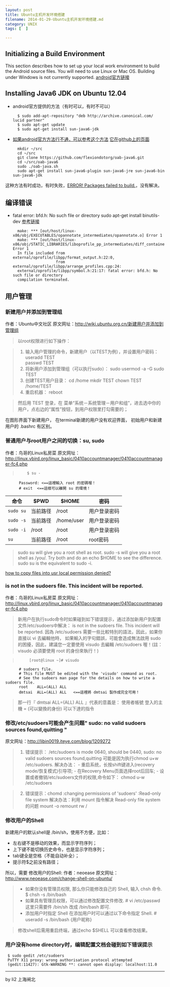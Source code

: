 ```yaml
---
layout: post
title: Ubuntu主机开发环境搭建
filename: 2014-01-29-Ubuntu主机开发环境搭建.md
category: UNIX
tags: [  ]

---
```


## Initializing a Build Environment

This section describes how to set up your local work environment to build the Android source files. You will need to use Linux or Mac OS. Building under Windows is not currently supported.
[android官方链接](http://source.android.com/source/initializing.html)


## Installing Java6 JDK on Ubuntu 12.04

- android官方提供的方法（有时可以，有时不可以）

        $ sudo add-apt-repository "deb http://archive.canonical.com/ lucid partner"
        $ sudo apt-get update
        $ sudo apt-get install sun-java6-jdk

- [如果android官方方法行不通，可以参考这个方法](http://www.gaggl.com/2012/04/installing-java6-jdk-on-ubuntu-12-04/)
[它在github上的页面](https://github.com/flexiondotorg/oab-java6/tree/master)

        mkdir ~/src
        cd ~/src
        git clone https://github.com/flexiondotorg/oab-java6.git
        cd ~/src/oab-java6
        sudo ./oab-java.sh
        sudo apt-get install sun-java6-plugin sun-java6-jre sun-java6-bin sun-java6-jdk
这种方法有时成功，有时失败，[ERROR! Packages failed to build.](https://github.com/flexiondotorg/oab-java6/issues/91)，没有解决。


## 编译错误

- fatal error: bfd.h: No such file or directory
sudo apt-get install binutils-dev
[参考链接](http://blog.csdn.net/dayancn/article/details/12834849)

        make: *** [out/host/linux-x86/obj/EXECUTABLES/opannotate_intermediates/opannotate.o] Error 1
        make: *** [out/host/linux-x86/obj/STATIC_LIBRARIES/liboprofile_pp_intermediates/diff_container.o] Error 1
        In file included from external/oprofile/libpp/format_output.h:22:0,
                         from external/oprofile/libpp/arrange_profiles.cpp:24:
        external/oprofile/libpp/symbol.h:21:17: fatal error: bfd.h: No such file or directory
        compilation terminated.

## 用户管理

### 新建用户并添加到管理组
作者：Ubuntu中文社区
原文网址：http://wiki.ubuntu.org.cn/新建用户并添加到管理组
 
> 以root权限进行如下操作：
 
> 1. 输入用户管理的命令，新建用户（以TEST为例），并设置用户密码：
          useradd TEST   
          passwd TEST
> 2. 将新用户添加到管理组（可以执行sudo）：
          sudo usermod -a -G sudo  TEST
> 3. 创建TEST用户目录：
          cd /home
          mkdir TEST
          chown TEST /home/TEST
> 4. 重启机器：
          reboot
 
> 然后用 TEST 登录，在 菜单“系统－系统管理－用户和组”，进去选中你的用户，点右边的“属性”按钮，到用户权限里打勾需要的；
 
 
在图形界面下新建用户，
在terminal新建的用户没有欢迎界面，
初始用户和新建用户的 .bashrc 有区别。

### 普通用户与root用户之间的切换：su, sudo
作者：鸟哥的Linux私房菜
原文网址：http://linux.vbird.org/linux_basic/0410accountmanager/0410accountmanager-fc4.php
 
>         $ su -
          Password: <==這裡輸入 root 的密碼喔！
          # exit  <==這樣可以離開 su 的環境！
 
 
| 命令       | $PWD         | $HOME       | 密码          |
|------------|--------------|-------------|---------------|
| `sudo su`  | 当前路径     | /root       | 用户登录密码  |
| `sudo -s`  | 当前路径     | /home/user  | 用户登录密码  |
| `sudo -i`  | /root        | /root       | 用户登录密码  |
| `su`       | 当前路径     | /root       | root密码      |
 
> sudo su will give you a root shell as root.
sudo -s will give you a root shell as /you/. Try both and do an echo $HOME to see the difference.
sudo su is the equivalent to sudo -i.
 
[how to copy files into usr local permission denied?](http://askubuntu.com/questions/24952/how-to-copy-files-into-usr-local-permission-denied)

###  is not in the sudoers file. This incident will be reported.
作者：鸟哥的Linux私房菜
原文网址：http://linux.vbird.org/linux_basic/0410accountmanager/0410accountmanager-fc4.php
 
> 新用户在执行sudo命令时如果碰到如下错误提示，通过添加新用户到配置文件/etc/sudoers中解决：
is not in the sudoers file. This incident will be reported.
因為 /etc/sudoers 需要一些比較特別的語法，因此，如果你直接以 vi 去編輯他時， 如果輸入的字句錯誤，可能會造成無法啟用 sudo 的困擾，因此，建議您一定要使用 visudo 去編輯 /etc/sudoers 喔！(註： visudo 必須要使用 root 的身份來執行！)
 
>          [root@linux ~]# visudo
          # sudoers file.
          # This file MUST be edited with the 'visudo' command as root.
          # See the sudoers man page for the details on how to write a sudoers file.
          root    ALL=(ALL) ALL
          dmtsai  ALL=(ALL) ALL   <==這裡將 dmtsai 製作成完全可用！
 
> 那一行『 dmtsai ALL=(ALL) ALL 』代表的意義是：
    使用者帳號  登入的主機 = (可以變換的身份)  可以下達的指令
 
### 修改/etc/sudoers可能会产生问题" sudo: no valid sudoers sources found,quitting "
原文网址：http://libin0019.iteye.com/blog/1209272
 
> 1. 错误提示： /etc/sudoers is mode 0640, should be 0440,  sudo: no valid sudoers sources found,quitting
可能是因为执行chmod u+w /etc/sudoers.  解决办法：
     - 重启系统，长按shift键进入(recovery mode/恢复模式)引导项;
     - 在Recovery Menu页面选择root后回车;
     - 设置或者撤销/etc/sudoers文件的权限,命令如下：
               chmod u-w /etc/sudoers
 
> 2. 错误提示：chomd :changing permissions of 'sudoers' :Read-only file system
解决办法：利用 mount 指令解决 Read-only file system的问题
          mount -o remount rw /
 
### 修改用户的Shell
新建用户的默认shell是 /bin/sh，使用不方便，比如：
 
- 左右键不是移动的效果，而显示字符序列；
- 上下键不能切换历史命令，也是显示字符序列；
- tab键全是空格（不能自动补全）；
- 提示符$之前没有路径；

所以，需要 修改用户的Shell:
作者：neoease
原文网址：http://www.neoease.com/change-shell-on-ubuntu/
 
> - 如果你没有管理员权限, 那么你只能修改自己的 Shell, 输入 chsh 命令.
          $ chsh -s /bin/bash
> - 如果具有管理员权限，可以通过修改配置文件修改.
          # vi /etc/passwd
这里只需要件 /bin/sh 改成 /bin/bash 即可.
> - 添加用户时指定 Shell
在添加用户时可以通过以下命令指定 Shell.
          # useradd -s /bin/bash {用户昵称}
 
> 修改shell后需用重启终端，通过echo $SHELL 可以查看修改结果。
 
 
### 用户没有home directory时，编辑配置文档会碰到如下错误提示
 
     $ sudo gedit /etc/sudoers
     PuTTY X11 proxy: wrong authorisation protocol attempted
     (gedit:11427): Gtk-WARNING **: cannot open display: localhost:11.0

------
by li2 上海闸北